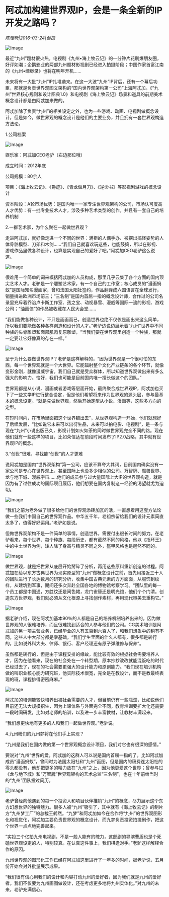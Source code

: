 # 阿忒加构建世界观IP，会是一条全新的IP开发之路吗？

*陈瑾昕|2016-03-24|创投*

![Image](http://p1.pstatp.com/large/616300037000fe143a35)

最近“九州”题材很火热，电视剧《九州•海上牧云记》的一分钟片花刷爆朋友圈，好评如潮；企鹅影业的两部九州题材影视剧已经进入拍摄阶段；中国作家首富江南的《九州•缥缈录》也将在明年开机……

未来将有一大批“九州”IP扎堆袭来。在这一大波“九州”IP背后，还有一个幕后功臣，那就是负责世界观图文架构的“国内世界观架构第一公司”上海阿忒加。《“九州”世界核心规则和设计图典1.0》和电视剧《海上牧云记》场景和道具的前期美术概念设计都是由阿忒加来做的。

阿忒加除了负责“九州”的相关设定之外，也为一些游戏、动画、电视剧做概念设计，但是如今，做世界观的概念设计是他们的主要业务，并且拥有一套世界观构造方法论。

1.公司档案

![Image](http://p3.pstatp.com/large/61620003e7de34613f53)

娱乐家：阿忒加CEO老驴（右边那位哦）

成立时间：2012年底

公司规模：80余人

项目：《海上牧云记》、《爵迹》、《青龙偃月刀》、《逆命书》等影视剧游戏的概念设计

资本阶段：A轮市场优势：是国内唯一一家专注世界观架构的公司，市场认可度高人才优势：有一批专业技术人才，涉及多种艺术类型的创作，并且有一套自己的培养机制

2.一群艺术家，为什么聚在一起做世界观？

走进阿忒加，就好像走进一个不同的世界：满柜的人偶手办、被摆出搞怪姿势的人体骨骼模型、刀架和木剑……“我们自己就喜欢玩这些，也能鼓捣，所以在影视、游戏作品里做各种设计，也算是实现自己的爱好了吧。”阿忒加CEO老驴这么说道。

![Image](http://p2.pstatp.com/large/61660001abb458805d53)

很难用一个简单的词来概括阿忒加的人员构成，那里几乎云集了各个方面的国内顶尖艺术人才。老驴是一个雕塑艺术家，有一个自己的工作室；核心成员的“漫画蚂蚁”是国际知名漫画家，曾和法国太阳社签约，作品翻译成六国语言在全球发行，销量排进欧洲市场前三；“三名制”是国内首屈一指的概念设计师，合作过的公司名录里充斥着乔治卢卡斯工作室、孩之宝、动视暴雪、漫威等国际一流的影视、游戏公司；“油画侠”的作品被收藏在人民大会堂……

“我们能做各种设计，不只是画画而已，创造世界也绝不仅仅是画出来这么简单，所以我们要能做各种各样创造和设计的人才。”老驴边说边展示着“九州”世界中不同种族的头骨雕塑和面部肌肉复原雕塑，“当我们要在世界观里创造一个种族，那就一定要让它好像真的存在一样。”

![Image](http://p2.pstatp.com/large/61620003e7dd82f3cd82)

至于为什么要做世界观IP？老驴是这样解释的，“因为世界观是一个很可怕的东西，每一个世界观就是一个大世界。它能辐射整个文化产业链条的各个环节，就像变形金刚，就像漫威宇宙。我们自己就是受众群体，所以知道世界观做出来有多么强大的影响力。恰好，我们也可能是目前国内唯一擅长做这个的团队。”

世界观都是从小说、漫画或者游戏等层面开始，最终聚合成世界观IP，阿忒加也买下了一些文学IP进行整合设定，但是他们希望将来作为世界观的源头层，参与最基本的概念设定。“就是先做世界观，然后开始定型从小说、漫画等，这些多方向的定型。

在短时间内，在市场里面把这个世界铺出去”，从世界观构造一开始，他们就想好了后续发展，“比如说它未来可以出衍生品，未来可以拍电影、电视剧”，是一条与现在“九州”小说出版已久，影视计划如火如荼的同时做世界观完全不同的路。现在他们就有一些这样的项目，比如荣信达在前段时间发布了IP2.0战略，其中就有世界观IP的概念。

3.“创世”很难，寻找能“创世”的人才更难

说阿忒加是国内“世界观架构”第一公司，应该不算夸大其词，目前国内确实没有一家公司是专心在世界观上，甚至国际上也没多少相似的公司。万智牌、魔兽世界、龙与地下城、漫威宇宙……他们的成员参与过大量国际上大IP的世界观构造，就是因为有了过往成功的国际项目履历，他们想要在国内复制这一经验的渴望就尤为迫切。

![Image](http://p2.pstatp.com/large/61620003e7dc83f20500)

“我们之前为老外做了很多给他们的世界观添砖加瓦的活，一直想着用这套方法论做一些我们中国自己的世界观作品。中华五千年，老祖宗留给我们的设计元素简直太多了，值得好好运用。”老驴如是说。

但做世界观架构不是一件简单的事情，创造世界，需要付出很长时间的努力。在老驴看来，每个世界、每个种族、每段历史，都有截然不同的风格，他以《指环王》中的中土世界为例，矮人除了身高与精灵不同之外，盔甲风格也是迥然不同的。

![Image](http://p3.pstatp.com/large/61640002ae6e958f8069)

做世界观，就是把世界从底层开始掰碎了分析，再用这些原料重新创造的过程。阿忒加在给以东方古典世界为现实原型的“九州”做概念设计之前，首先用接近三十人的团队进行了长达数月的研究分析，收集中国古典元素的方方面面，从服饰到纹样，从建筑到军事，期间还多次奔赴全国各地的博物馆考察学习。“团队里的每一个员工都是中国通，方胜纹还是间色裙，龙门雀替还是明光铠，他们个个门清。创造东方世界观，我们就必须从文化根源上寻找创作素材，再用现代审美去重构它。”

![Image](http://p2.pstatp.com/large/61660001abb2eb0a0d1e)

据老驴介绍，现在阿忒加基本90％的人都是自己的培养机制培养出来的，因为做世界观的人很难培养，而且很难找到适合的人参与他们的公司。CG美术培训是阿忒加的另一项主营业务，已经毕业的人有五百到六百人了，和我们想象中的稍有不同，这些人中大部分都是零基础。“我们学生里面的什么人都有，很多都是转行的，比如说外科大夫、律师、银行、客户经理还有原子弹维修与保养”。

虽然都是转行的，但是由于课程安排的缘故，能比较有效的根据社会需要培养人才，因为在他看来，现在的社会处在一个转型期，原本抄抄改改就能混饭吃的时代已经过去了，现在的社会需要更强大的设计能力和原创能力。“我们现在培训机构做的叫职业核心能力研究班，他实际技术很宽，完全是在教设计，而不是教最终表现的班，课程排得密密麻麻。”

![Image](http://p3.pstatp.com/large/616100041afce1edc3c4)

阿忒加的培训能较快培养出被社会需要的人才，但目前仍有一些瓶颈，比如说他们目前还无法大规模招生，因为上课体系与外面完全不同，教育培训要扩大化还需要一段时间研发，比如对老师的培训，以及进一步丰富教材，让教材丰满起来。

“我们想更快地有更多的人和我们一起做世界观。”老驴说。

4.九州粉们的九州梦将在他们手上实现？

“九州是我们在国内做的第一个世界观概念设计项目，我们对它也有很深的感情。”

要说对“九州”世界的爱，阿忒加的这群人可以说是国内首屈一指的了，比如阿忒加成员“漫画蚂蚁”，曾同时为法国太阳社和“九州”画图，但是国内的稿费连太阳社的零头都没有，他却把更多的精力放在“九州”之上，因为他更爱这个世界；曾参与过《龙与地下城》和“万智牌”世界观架构的艺术总监“三名制”，也在十年前给当时的“九州”团队投过简历。

![Image](http://p3.pstatp.com/large/61660001abb1ae8599c8)

老驴曾经向他遇到的每一个投资人和项目伙伴推销“九州”的概念，尽力展示这个东方幻想世界的独特魅力。很多人被“九州”吸引了，其中就有《海上牧云记》的制片方“九州梦工厂”的总裁王鹤然。“九梦”和阿忒加如今在合作将“九州”的世界观图形化和视觉化，阿忒加主要负责世界观的概念设计，而九梦负责投资拍摄剧作，把这个世界一点点地完善起来。

“实投三个亿拍九州电视剧，不是一般人能有的魄力，这部剧的导演曹盾也是个死磕世界观设定的人，特别较真。在认真这件事上，我们棋逢对手。”老驴这样解释合作的原因。

九州世界观的图形化工作已经在阿忒加这里进行了一年多的时间，据老驴说，五月份开始会对外批量展示成果。

“我们很有信心用我们的设计和内容打动九州的爱好者，因为我们就是九州的爱好者。我们不仅要为九州画图做设计，还在考虑更多地将九州实体化。”对九州的未来，老驴充满信心。

